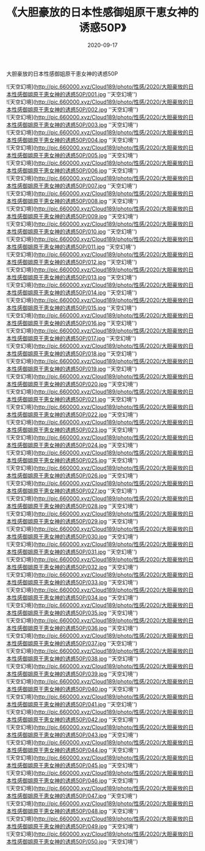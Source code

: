 ﻿---
layout: post
title:  《大胆豪放的日本性感御姐原干恵女神的诱惑50P》
date:   2020-09-17
img: http://pic.660000.xyz/Cloud189/photo/性感/2020/大胆豪放的日本性感御姐原干恵女神的诱惑50P/000.jpg
categories: [美女, 性感, 泳衣]
---

大胆豪放的日本性感御姐原干恵女神的诱惑50P



![天空幻境](http://pic.660000.xyz/Cloud189/photo/性感/2020/大胆豪放的日本性感御姐原干恵女神的诱惑50P/001.jpg ''天空幻境'') <br>
![天空幻境](http://pic.660000.xyz/Cloud189/photo/性感/2020/大胆豪放的日本性感御姐原干恵女神的诱惑50P/002.jpg ''天空幻境'') <br>
![天空幻境](http://pic.660000.xyz/Cloud189/photo/性感/2020/大胆豪放的日本性感御姐原干恵女神的诱惑50P/003.jpg ''天空幻境'') <br>
![天空幻境](http://pic.660000.xyz/Cloud189/photo/性感/2020/大胆豪放的日本性感御姐原干恵女神的诱惑50P/004.jpg ''天空幻境'') <br>
![天空幻境](http://pic.660000.xyz/Cloud189/photo/性感/2020/大胆豪放的日本性感御姐原干恵女神的诱惑50P/005.jpg ''天空幻境'') <br>
![天空幻境](http://pic.660000.xyz/Cloud189/photo/性感/2020/大胆豪放的日本性感御姐原干恵女神的诱惑50P/006.jpg ''天空幻境'') <br>
![天空幻境](http://pic.660000.xyz/Cloud189/photo/性感/2020/大胆豪放的日本性感御姐原干恵女神的诱惑50P/007.jpg ''天空幻境'') <br>
![天空幻境](http://pic.660000.xyz/Cloud189/photo/性感/2020/大胆豪放的日本性感御姐原干恵女神的诱惑50P/008.jpg ''天空幻境'') <br>
![天空幻境](http://pic.660000.xyz/Cloud189/photo/性感/2020/大胆豪放的日本性感御姐原干恵女神的诱惑50P/009.jpg ''天空幻境'') <br>
![天空幻境](http://pic.660000.xyz/Cloud189/photo/性感/2020/大胆豪放的日本性感御姐原干恵女神的诱惑50P/010.jpg ''天空幻境'') <br>
![天空幻境](http://pic.660000.xyz/Cloud189/photo/性感/2020/大胆豪放的日本性感御姐原干恵女神的诱惑50P/011.jpg ''天空幻境'') <br>
![天空幻境](http://pic.660000.xyz/Cloud189/photo/性感/2020/大胆豪放的日本性感御姐原干恵女神的诱惑50P/012.jpg ''天空幻境'') <br>
![天空幻境](http://pic.660000.xyz/Cloud189/photo/性感/2020/大胆豪放的日本性感御姐原干恵女神的诱惑50P/013.jpg ''天空幻境'') <br>
![天空幻境](http://pic.660000.xyz/Cloud189/photo/性感/2020/大胆豪放的日本性感御姐原干恵女神的诱惑50P/014.jpg ''天空幻境'') <br>
![天空幻境](http://pic.660000.xyz/Cloud189/photo/性感/2020/大胆豪放的日本性感御姐原干恵女神的诱惑50P/015.jpg ''天空幻境'') <br>
![天空幻境](http://pic.660000.xyz/Cloud189/photo/性感/2020/大胆豪放的日本性感御姐原干恵女神的诱惑50P/016.jpg ''天空幻境'') <br>
![天空幻境](http://pic.660000.xyz/Cloud189/photo/性感/2020/大胆豪放的日本性感御姐原干恵女神的诱惑50P/017.jpg ''天空幻境'') <br>
![天空幻境](http://pic.660000.xyz/Cloud189/photo/性感/2020/大胆豪放的日本性感御姐原干恵女神的诱惑50P/018.jpg ''天空幻境'') <br>
![天空幻境](http://pic.660000.xyz/Cloud189/photo/性感/2020/大胆豪放的日本性感御姐原干恵女神的诱惑50P/019.jpg ''天空幻境'') <br>
![天空幻境](http://pic.660000.xyz/Cloud189/photo/性感/2020/大胆豪放的日本性感御姐原干恵女神的诱惑50P/020.jpg ''天空幻境'') <br>
![天空幻境](http://pic.660000.xyz/Cloud189/photo/性感/2020/大胆豪放的日本性感御姐原干恵女神的诱惑50P/021.jpg ''天空幻境'') <br>
![天空幻境](http://pic.660000.xyz/Cloud189/photo/性感/2020/大胆豪放的日本性感御姐原干恵女神的诱惑50P/022.jpg ''天空幻境'') <br>
![天空幻境](http://pic.660000.xyz/Cloud189/photo/性感/2020/大胆豪放的日本性感御姐原干恵女神的诱惑50P/023.jpg ''天空幻境'') <br>
![天空幻境](http://pic.660000.xyz/Cloud189/photo/性感/2020/大胆豪放的日本性感御姐原干恵女神的诱惑50P/024.jpg ''天空幻境'') <br>
![天空幻境](http://pic.660000.xyz/Cloud189/photo/性感/2020/大胆豪放的日本性感御姐原干恵女神的诱惑50P/025.jpg ''天空幻境'') <br>
![天空幻境](http://pic.660000.xyz/Cloud189/photo/性感/2020/大胆豪放的日本性感御姐原干恵女神的诱惑50P/026.jpg ''天空幻境'') <br>
![天空幻境](http://pic.660000.xyz/Cloud189/photo/性感/2020/大胆豪放的日本性感御姐原干恵女神的诱惑50P/027.jpg ''天空幻境'') <br>
![天空幻境](http://pic.660000.xyz/Cloud189/photo/性感/2020/大胆豪放的日本性感御姐原干恵女神的诱惑50P/028.jpg ''天空幻境'') <br>
![天空幻境](http://pic.660000.xyz/Cloud189/photo/性感/2020/大胆豪放的日本性感御姐原干恵女神的诱惑50P/029.jpg ''天空幻境'') <br>
![天空幻境](http://pic.660000.xyz/Cloud189/photo/性感/2020/大胆豪放的日本性感御姐原干恵女神的诱惑50P/030.jpg ''天空幻境'') <br>
![天空幻境](http://pic.660000.xyz/Cloud189/photo/性感/2020/大胆豪放的日本性感御姐原干恵女神的诱惑50P/031.jpg ''天空幻境'') <br>
![天空幻境](http://pic.660000.xyz/Cloud189/photo/性感/2020/大胆豪放的日本性感御姐原干恵女神的诱惑50P/032.jpg ''天空幻境'') <br>
![天空幻境](http://pic.660000.xyz/Cloud189/photo/性感/2020/大胆豪放的日本性感御姐原干恵女神的诱惑50P/033.jpg ''天空幻境'') <br>
![天空幻境](http://pic.660000.xyz/Cloud189/photo/性感/2020/大胆豪放的日本性感御姐原干恵女神的诱惑50P/034.jpg ''天空幻境'') <br>
![天空幻境](http://pic.660000.xyz/Cloud189/photo/性感/2020/大胆豪放的日本性感御姐原干恵女神的诱惑50P/035.jpg ''天空幻境'') <br>
![天空幻境](http://pic.660000.xyz/Cloud189/photo/性感/2020/大胆豪放的日本性感御姐原干恵女神的诱惑50P/036.jpg ''天空幻境'') <br>
![天空幻境](http://pic.660000.xyz/Cloud189/photo/性感/2020/大胆豪放的日本性感御姐原干恵女神的诱惑50P/037.jpg ''天空幻境'') <br>
![天空幻境](http://pic.660000.xyz/Cloud189/photo/性感/2020/大胆豪放的日本性感御姐原干恵女神的诱惑50P/038.jpg ''天空幻境'') <br>
![天空幻境](http://pic.660000.xyz/Cloud189/photo/性感/2020/大胆豪放的日本性感御姐原干恵女神的诱惑50P/039.jpg ''天空幻境'') <br>
![天空幻境](http://pic.660000.xyz/Cloud189/photo/性感/2020/大胆豪放的日本性感御姐原干恵女神的诱惑50P/040.jpg ''天空幻境'') <br>
![天空幻境](http://pic.660000.xyz/Cloud189/photo/性感/2020/大胆豪放的日本性感御姐原干恵女神的诱惑50P/041.jpg ''天空幻境'') <br>
![天空幻境](http://pic.660000.xyz/Cloud189/photo/性感/2020/大胆豪放的日本性感御姐原干恵女神的诱惑50P/042.jpg ''天空幻境'') <br>
![天空幻境](http://pic.660000.xyz/Cloud189/photo/性感/2020/大胆豪放的日本性感御姐原干恵女神的诱惑50P/043.jpg ''天空幻境'') <br>
![天空幻境](http://pic.660000.xyz/Cloud189/photo/性感/2020/大胆豪放的日本性感御姐原干恵女神的诱惑50P/044.jpg ''天空幻境'') <br>
![天空幻境](http://pic.660000.xyz/Cloud189/photo/性感/2020/大胆豪放的日本性感御姐原干恵女神的诱惑50P/045.jpg ''天空幻境'') <br>
![天空幻境](http://pic.660000.xyz/Cloud189/photo/性感/2020/大胆豪放的日本性感御姐原干恵女神的诱惑50P/046.jpg ''天空幻境'') <br>
![天空幻境](http://pic.660000.xyz/Cloud189/photo/性感/2020/大胆豪放的日本性感御姐原干恵女神的诱惑50P/047.jpg ''天空幻境'') <br>
![天空幻境](http://pic.660000.xyz/Cloud189/photo/性感/2020/大胆豪放的日本性感御姐原干恵女神的诱惑50P/048.jpg ''天空幻境'') <br>
![天空幻境](http://pic.660000.xyz/Cloud189/photo/性感/2020/大胆豪放的日本性感御姐原干恵女神的诱惑50P/049.jpg ''天空幻境'') <br>
![天空幻境](http://pic.660000.xyz/Cloud189/photo/性感/2020/大胆豪放的日本性感御姐原干恵女神的诱惑50P/050.jpg ''天空幻境'') <br>